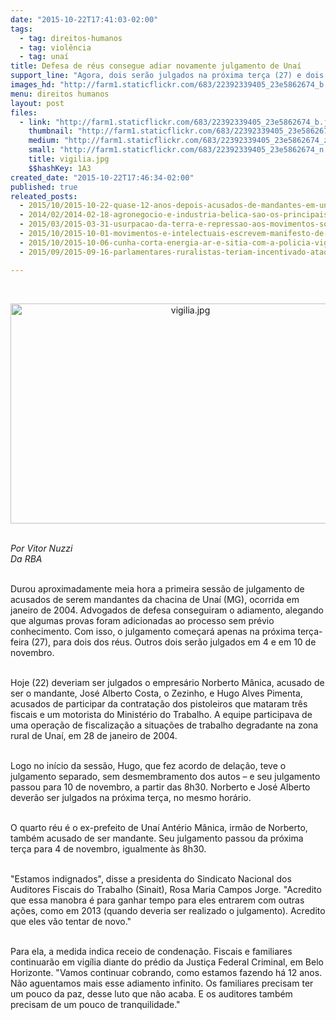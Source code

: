 ```yaml
---
date: "2015-10-22T17:41:03-02:00"
tags:
  - tag: direitos-humanos
  - tag: violência
  - tag: unaí
title: Defesa de réus consegue adiar novamente julgamento de Unaí
support_line: "Agora, dois serão julgados na próxima terça (27) e dois em novembro"
images_hd: "http://farm1.staticflickr.com/683/22392339405_23e5862674_b.jpg"
menu: direitos humanos
layout: post
files:
  - link: "http://farm1.staticflickr.com/683/22392339405_23e5862674_b.jpg"
    thumbnail: "http://farm1.staticflickr.com/683/22392339405_23e5862674_t.jpg"
    medium: "http://farm1.staticflickr.com/683/22392339405_23e5862674_z.jpg"
    small: "http://farm1.staticflickr.com/683/22392339405_23e5862674_n.jpg"
    title: vigilia.jpg
    $$hashKey: 1A3
created_date: "2015-10-22T17:46:34-02:00"
published: true
releated_posts:
  - 2015/10/2015-10-22-quase-12-anos-depois-acusados-de-mandantes-em-unai-serao-julgados.md
  - 2014/02/2014-02-18-agronegocio-e-industria-belica-sao-os-principais-doadores-de-moreira-e-heinze.md
  - 2015/03/2015-03-31-usurpacao-da-terra-e-repressao-aos-movimentos-sociais-na-historia-do-parana.md
  - 2015/10/2015-10-01-movimentos-e-intelectuais-escrevem-manifesto-de-repudio-a-lei-antiterror.md
  - 2015/10/2015-10-06-cunha-corta-energia-ar-e-sitia-com-a-policia-vigilia-de-povos-tradicionais.md
  - 2015/09/2015-09-16-parlamentares-ruralistas-teriam-incentivado-ataques-contra-guarani-kaiowa.md

---
```

<p>&nbsp;</p>

<p style="text-align:center"><img alt="vigilia.jpg" height="352" src="http://farm1.staticflickr.com/683/22392339405_23e5862674_b.jpg" width="560" /></p>

<p><br />
<em>Por Vitor Nuzzi<br />
Da RBA</em></p>

<p><br />
Durou aproximadamente meia hora a primeira sess&atilde;o de julgamento de acusados de serem mandantes da chacina de Una&iacute; (MG), ocorrida em janeiro de 2004. Advogados de defesa conseguiram o adiamento, alegando que algumas provas foram adicionadas ao processo sem pr&eacute;vio conhecimento. Com isso, o julgamento come&ccedil;ar&aacute; apenas na pr&oacute;xima ter&ccedil;a-feira (27), para dois dos r&eacute;us. Outros dois ser&atilde;o julgados em 4 e em 10 de novembro.</p>

<p><br />
Hoje (22) deveriam ser julgados o empres&aacute;rio Norberto M&acirc;nica, acusado de ser o mandante, Jos&eacute; Alberto Costa, o Zezinho, e Hugo Alves Pimenta, acusados de participar da contrata&ccedil;&atilde;o dos pistoleiros que mataram tr&ecirc;s fiscais e um motorista do Minist&eacute;rio do Trabalho. A equipe participava de uma opera&ccedil;&atilde;o de fiscaliza&ccedil;&atilde;o a situa&ccedil;&otilde;es de trabalho degradante na zona rural de Una&iacute;, em 28 de janeiro de 2004.</p>

<p><br />
Logo no in&iacute;cio da sess&atilde;o, Hugo, que fez acordo de dela&ccedil;&atilde;o, teve o julgamento separado, sem desmembramento dos autos &ndash; e seu julgamento passou para 10 de novembro, a partir das 8h30. Norberto e Jos&eacute; Alberto dever&atilde;o ser julgados na pr&oacute;xima ter&ccedil;a, no mesmo hor&aacute;rio.</p>

<p><br />
O quarto r&eacute;u &eacute; o ex-prefeito de Una&iacute; Ant&eacute;rio M&acirc;nica, irm&atilde;o de Norberto, tamb&eacute;m acusado de ser mandante. Seu julgamento passou da pr&oacute;xima ter&ccedil;a para 4 de novembro, igualmente &agrave;s 8h30.</p>

<p><br />
&quot;Estamos indignados&quot;, disse a presidenta do Sindicato Nacional dos Auditores Fiscais do Trabalho (Sinait), Rosa Maria Campos Jorge. &quot;Acredito que essa manobra &eacute; para ganhar tempo para eles entrarem com outras a&ccedil;&otilde;es, como em 2013 (quando deveria ser realizado o julgamento). Acredito que eles v&atilde;o tentar de novo.&quot;</p>

<p><br />
Para ela, a medida indica receio de condena&ccedil;&atilde;o. Fiscais e familiares continuar&atilde;o em vig&iacute;lia diante do pr&eacute;dio da Justi&ccedil;a Federal Criminal, em Belo Horizonte. &quot;Vamos continuar cobrando, como estamos fazendo h&aacute; 12 anos. N&atilde;o aguentamos mais esse adiamento infinito. Os familiares precisam ter um pouco da paz, desse luto que n&atilde;o acaba. E os auditores tamb&eacute;m precisam de um pouco de tranquilidade.&quot;</p>
